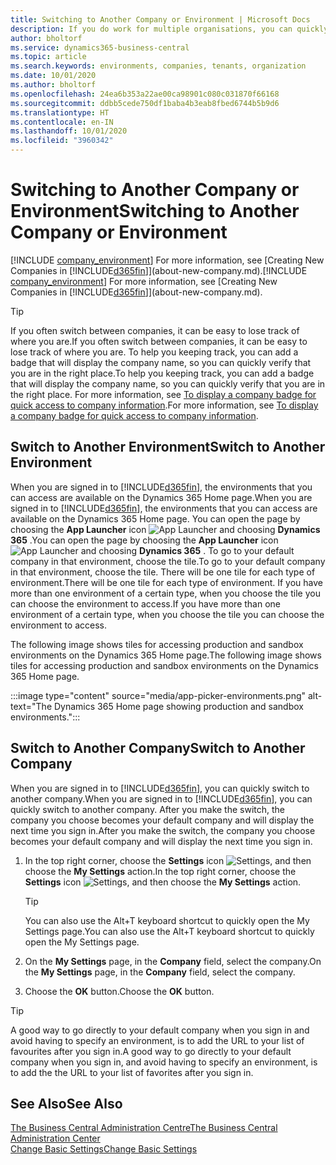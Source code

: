 ```yaml
---
title: Switching to Another Company or Environment | Microsoft Docs
description: If you do work for multiple organisations, you can quickly switch between the environments and companies.
author: bholtorf
ms.service: dynamics365-business-central
ms.topic: article
ms.search.keywords: environments, companies, tenants, organization
ms.date: 10/01/2020
ms.author: bholtorf
ms.openlocfilehash: 24ea6b353a22ae00ca98901c080c031870f66168
ms.sourcegitcommit: ddbb5cede750df1baba4b3eab8fbed6744b5b9d6
ms.translationtype: HT
ms.contentlocale: en-IN
ms.lasthandoff: 10/01/2020
ms.locfileid: "3960342"
---
```

# <a name="switching-to-another-company-or-environment"></a><span data-ttu-id="9461a-103">Switching to Another Company or Environment</span><span class="sxs-lookup"><span data-stu-id="9461a-103">Switching to Another Company or Environment</span></span>

<span data-ttu-id="9461a-104">[!INCLUDE [company_environment](includes/company_environment.md)] For more information, see [Creating New Companies in [!INCLUDE[d365fin](includes/d365fin_md.md)]](about-new-company.md).</span><span class="sxs-lookup"><span data-stu-id="9461a-104">[!INCLUDE [company_environment](includes/company_environment.md)] For more information, see [Creating New Companies in [!INCLUDE[d365fin](includes/d365fin_md.md)]](about-new-company.md).</span></span>  

> [!TIP]
> <span data-ttu-id="9461a-105">If you often switch between companies, it can be easy to lose track of where you are.</span><span class="sxs-lookup"><span data-stu-id="9461a-105">If you often switch between companies, it can be easy to lose track of where you are.</span></span> <span data-ttu-id="9461a-106">To help you keeping track, you can add a badge that will display the company name, so you can quickly verify that you are in the right place.</span><span class="sxs-lookup"><span data-stu-id="9461a-106">To help you keeping track, you can add a badge that will display the company name, so you can quickly verify that you are in the right place.</span></span> <span data-ttu-id="9461a-107">For more information, see [To display a company badge for quick access to company information](ui-change-basic-settings.md#to-display-a-company-badge-for-quick-access-to-company-information).</span><span class="sxs-lookup"><span data-stu-id="9461a-107">For more information, see [To display a company badge for quick access to company information](ui-change-basic-settings.md#to-display-a-company-badge-for-quick-access-to-company-information).</span></span>

## <a name="switch-to-another-environment"></a><span data-ttu-id="9461a-108">Switch to Another Environment</span><span class="sxs-lookup"><span data-stu-id="9461a-108">Switch to Another Environment</span></span>

<span data-ttu-id="9461a-109">When you are signed in to [!INCLUDE[d365fin](includes/d365fin_md.md)], the environments that you can access are available on the Dynamics 365 Home page.</span><span class="sxs-lookup"><span data-stu-id="9461a-109">When you are signed in to [!INCLUDE[d365fin](includes/d365fin_md.md)], the environments that you can access are available on the Dynamics 365 Home page.</span></span> <span data-ttu-id="9461a-110">You can open the page by choosing the **App Launcher** icon ![App Launcher](media/app-launcher-icon.png "The App Launcher provides access to more features") and choosing **Dynamics 365** .</span><span class="sxs-lookup"><span data-stu-id="9461a-110">You can open the page by choosing the **App Launcher** icon ![App Launcher](media/app-launcher-icon.png "The App Launcher provides access to more features") and choosing **Dynamics 365** .</span></span> <span data-ttu-id="9461a-111">To go to your default company in that environment, choose the tile.</span><span class="sxs-lookup"><span data-stu-id="9461a-111">To go to your default company in that environment, choose the tile.</span></span> <span data-ttu-id="9461a-112">There will be one tile for each type of environment.</span><span class="sxs-lookup"><span data-stu-id="9461a-112">There will be one tile for each type of environment.</span></span> <span data-ttu-id="9461a-113">If you have more than one environment of a certain type, when you choose the tile you can choose the environment to access.</span><span class="sxs-lookup"><span data-stu-id="9461a-113">If you have more than one environment of a certain type, when you choose the tile you can choose the environment to access.</span></span>

<span data-ttu-id="9461a-114">The following image shows tiles for accessing production and sandbox environments on the Dynamics 365 Home page.</span><span class="sxs-lookup"><span data-stu-id="9461a-114">The following image shows tiles for accessing production and sandbox environments on the Dynamics 365 Home page.</span></span>

:::image type="content" source="media/app-picker-environments.png" alt-text="The Dynamics 365 Home page showing production and sandbox environments.":::

## <a name="switch-to-another-company"></a><span data-ttu-id="9461a-116">Switch to Another Company</span><span class="sxs-lookup"><span data-stu-id="9461a-116">Switch to Another Company</span></span>

<span data-ttu-id="9461a-117">When you are signed in to [!INCLUDE[d365fin](includes/d365fin_md.md)], you can quickly switch to another company.</span><span class="sxs-lookup"><span data-stu-id="9461a-117">When you are signed in to [!INCLUDE[d365fin](includes/d365fin_md.md)], you can quickly switch to another company.</span></span> <span data-ttu-id="9461a-118">After you make the switch, the company you choose becomes your default company and will display the next time you sign in.</span><span class="sxs-lookup"><span data-stu-id="9461a-118">After you make the switch, the company you choose becomes your default company and will display the next time you sign in.</span></span>

1. <span data-ttu-id="9461a-119">In the top right corner, choose the **Settings** icon ![Settings](media/ui-experience/settings_icon_small.png "Settings icon for role centre"), and then choose the **My Settings** action.</span><span class="sxs-lookup"><span data-stu-id="9461a-119">In the top right corner, choose the **Settings** icon ![Settings](media/ui-experience/settings_icon_small.png "Settings icon for role center"), and then choose the **My Settings** action.</span></span>

    > [!TIP]
    > <span data-ttu-id="9461a-120">You can also use the Alt+T keyboard shortcut to quickly open the My Settings page.</span><span class="sxs-lookup"><span data-stu-id="9461a-120">You can also use the Alt+T keyboard shortcut to quickly open the My Settings page.</span></span>

2. <span data-ttu-id="9461a-121">On the **My Settings** page, in the **Company** field, select the company.</span><span class="sxs-lookup"><span data-stu-id="9461a-121">On the **My Settings** page, in the **Company** field, select the company.</span></span>  
3. <span data-ttu-id="9461a-122">Choose the **OK** button.</span><span class="sxs-lookup"><span data-stu-id="9461a-122">Choose the **OK** button.</span></span>

> [!TIP]
> <span data-ttu-id="9461a-123">A good way to go directly to your default company when you sign in and avoid having to specify an environment, is to add the URL to your list of favourites after you sign in.</span><span class="sxs-lookup"><span data-stu-id="9461a-123">A good way to go directly to your default company when you sign in, and avoid having to specify an environment, is to add the the URL to your list of favorites after you sign in.</span></span>

## <a name="see-also"></a><span data-ttu-id="9461a-124">See Also</span><span class="sxs-lookup"><span data-stu-id="9461a-124">See Also</span></span>

[<span data-ttu-id="9461a-125">The Business Central Administration Centre</span><span class="sxs-lookup"><span data-stu-id="9461a-125">The Business Central Administration Center</span></span>](/dynamics365/business-central/dev-itpro/administration/tenant-admin-center)  
[<span data-ttu-id="9461a-126">Change Basic Settings</span><span class="sxs-lookup"><span data-stu-id="9461a-126">Change Basic Settings</span></span>](ui-change-basic-settings.md)  
